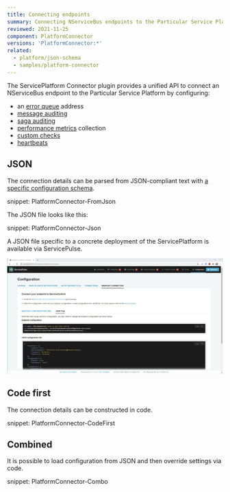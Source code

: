 ```yaml
---
title: Connecting endpoints
summary: Connecting NServiceBus endpoints to the Particular Service Platform
reviewed: 2021-11-25
component: PlatformConnector
versions: 'PlatformConnector:*'
related:
  - platform/json-schema
  - samples/platform-connector
---
```


The ServicePlatform Connector plugin provides a unified API to connect an NServiceBus endpoint to the Particular Service Platform by configuring:

- an [error queue](/nservicebus/recoverability/configure-error-handling.md#configure-the-error-queue-address-using-code) address
- [message auditing](/nservicebus/operations/auditing.md)
- [saga auditing](/nservicebus/sagas/saga-audit.md)
- [performance metrics](/monitoring/metrics/) collection
- [custom checks](/monitoring/custom-checks/install-plugin.md)
- [heartbeats](/monitoring/heartbeats/)

## JSON

The connection details can be parsed from JSON-compliant text with [a specific configuration schema](json-schema.md).

snippet: PlatformConnector-FromJson

The JSON file looks like this:

snippet: PlatformConnector-Json

A JSON file specific to a concrete deployment of the ServicePlatform is available via ServicePulse.

![Screenshot of ServicePulse showing the configuration endpoint connection json file tab](connecting.servicepulse.png)

## Code first

The connection details can be constructed in code.

snippet: PlatformConnector-CodeFirst

## Combined

It is possible to load configuration from JSON and then override settings via code.

snippet: PlatformConnector-Combo